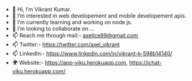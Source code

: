 - 👋 Hi, I’m Vikrant Kumar.
- 👀 I’m interested in web developement and mobile developement apis.
- 🌱 I’m currently learning and working on node js.
- 💞️ I’m looking to collaborate on ...
- 📫 Reach me through mail:- axelice89@gmail.com
- 📫 Twitter:- https://twitter.com/axel_vikrant
- 📫 LinkedIn:- https://www.linkedin.com/in/vikrant-k-598b14140/
- 🌍 Website:- https://app-viku.herokuapp.com, https://ichat-viku.herokuapp.com/

<!---
axelviku/axelviku is a ✨ special ✨ repository because its `README.md` (this file) appears on your GitHub profile.
You can click the Preview link to take a look at your changes.
--->
